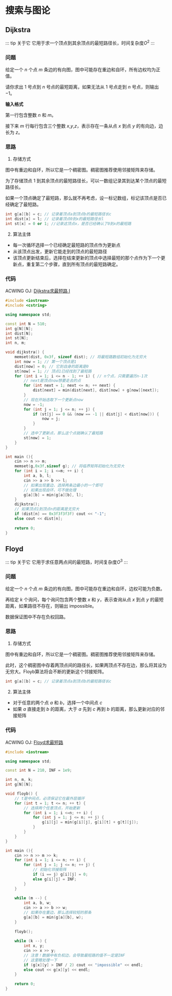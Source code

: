 # 搜索与图论

## Dijkstra 

::: tip 关于它
它用于求一个顶点到其余顶点的最短路径长，时间复杂度$O^2$
:::

### 问题

给定一个 $n$ 个点 $m$ 条边的有向图，图中可能存在重边和自环，所有边权均为正值。

请你求出 $1$ 号点到 $n$ 号点的最短距离，如果无法从 $1$ 号点走到 $n$ 号点，则输出 $-1$。

**输入格式**

第一行包含整数 $n$ 和 $m$。

接下来 $m$ 行每行包含三个整数 $x$,$y$,$z$，表示存在一条从点 $x$ 到点 $y$ 的有向边，边长为 $z$。

### 思路

1. 存储方式

图中有重边和自环，所以它是一个稠密图。稠密图推荐使用邻接矩阵来存储。

为了存储顶点 $1$ 到其余顶点的最短路径长，可以一数组记录其到达某个顶点的最短路径长。

如果一个顶点确定了最短路，那么就不再考虑，设一标记数组，标记该顶点是否已经确定了最短路。

```cpp
int g[a][b] = c; // 记录着顶点a到顶点b的最短路径长c
int dist[x] = l; // 记录着顶点0到x的最短路径长l
int st[x] = 0 or 1; //记录这顶点x，是否已经确认了0到x的最短路
```

2. 算法主体

* 每一次循环选择一个已经确定最短路的顶点作为更新点
* 从该顶点出发，更新它能走到的顶点的最短路径
* 该顶点更新结束后，选择在结束更新的顶点中选择最短的那个点作为下一个更新点，重复第二个步骤，直到所有顶点的最短路确定。

### 代码 

ACWING OJ: [Dijkstra求最短路 I](https://www.acwing.com/problem/content/description/851/)

```cpp {17-30}
#include <iostream>
#include <cstring>

using namespace std;

const int N = 510;
int g[N][N];
int dist[N];
int st[N];
int n, m;

void dijkstra() {
    memset(dist, 0x3f, sizeof dist); // 将最短路数组初始化为无穷大
    int now = 1; // 第一个顶点是1
    dist[now] = 0; // 它到自身的距离是0
    st[now] = 1; // 顶点1已经找到了最短路
    for (int i = 1; i <= n - 1; ++ i) { // n个点，只需要遍历n-1次
        // next是顶点now想要走去的点
        for (int next = 1; next <= n; ++ next) {
            dist[next] = min(dist[next], dist[now] + g[now][next]);
        }
        // 现在开始选取下一个更新点now
        now = -1;
        for (int j = 1; j <= n; ++ j) {
            if (st[j] == 0 && (now == -1 || dist[j] < dist[now])) {
                now = j;
            }
        }
        // 选中了更新点，那么这个点就确认了最短路
        st[now] = 1;
    }
}

int main (){
    cin >> n >> m;
    memset(g,0x3f,sizeof g); // 将临界矩阵初始化为无穷大
    for (int i = 1; i <=m; ++ i) {
        int a, b, l;
        cin >> a >> b >> l;
        // 如果出现重边，选择两条边最小的一个即可
        // 如果出现自环，可不做处理
        g[a][b] = min(g[a][b], l); 
    }
    dijkstra();
    // 如果顶点1到顶点n的距离是无穷大
    if (dist[n] == 0x3f3f3f3f) cout << "-1";
    else cout << dist[n];
    
    return 0;
}
```

## Floyd

::: tip 关于它
它用于求任意两点间的最短路，时间复杂度$O^3$
:::

###  问题

给定一个 $n$ 个点 $m$ 条边的有向图，图中可能存在重边和自环，边权可能为负数。

再给定 $k$ 个询问，每个询问包含两个整数 $x$ 和 $y$，表示查询从点 $x$ 到点 $y$ 的最短距离，如果路径不存在，则输出 impossible。

数据保证图中不存在负权回路。

### 思路

1. 存储方式

图中有重边和自环，所以它是一个稠密图。稠密图推荐使用邻接矩阵来存储。

此时，这个稠密图中存着两顶点间的路径长，如果两顶点不存在边，那么将其设为无穷大。Floyb算法将会不断的更新这个邻接矩阵。

```cpp
int g[a][b] = c; // 记录着顶点a到顶点b的最短路径长c
```

2. 算法主体

* 对于任意的两个点 $a$ 和 $b$，选择一个中间点 $c$
* 如果 $a$ 直接走到 $b$ 的距离，大于 $a$ 先到 $c$ 再到 $b$ 的距离，那么更新对应的邻接矩阵

### 代码 

ACWING OJ: [Floyd求最短路](https://www.acwing.com/problem/content/856/)


```cpp {10-20}
#include <iostream>

using namespace std;

const int N = 210, INF = 1e9;

int n, m, k;
int g[N][N];

void floyb() {
    // t是中间点，必须保证它在最外层循环
    for (int t = 1; t <= n; ++ t) {
        // 选择两个任意顶点，开始更新
        for (int i = 1; i <=n; ++ i) {
            for (int j = 1; j <= n; ++ j) {
                g[i][j] = min(g[i][j], g[i][t] + g[t][j]);
            }
        }
    }
}

int main (){
    cin >> n >> m >> k;
    for (int i = 1; i <= n; ++ i) {
        for (int j = 1; j <= n; ++ j) {
            // 初始化邻接矩阵
            if (i == j) g[i][j] = 0;
            else g[i][j] = INF;
        }
    }
    
    while (m --) {
        int a, b, w;
        cin >> a >> b >> w;
        // 如果存在重边，那么选择较短的那条
        g[a][b] = min(g[a][b], w);
    }
    
    floyb();
    
    while (k --) {
        int x, y;
        cin >> x >> y;
        // 注意！数据中有负权边，会导致最短路的值不一定是INF
        // 这里瞎处理一下
        if (g[x][y] > INF / 2) cout << "impossible" << endl;
        else cout << g[x][y] << endl;
    }
    
    return 0;
}
```